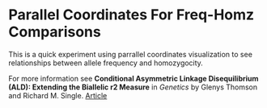 # Parallel Coordinates For Freq-Homz Comparisons

This is a quick experiment using parrallel coordinates visualization to see relationships between allele frequency and homozygocity.

For more information see __Conditional Asymmetric Linkage Disequilibrium (ALD): Extending the Biallelic r2 Measure__ in _Genetics_ by Glenys Thomson and Richard M. Single. [Article](http://www.genetics.org/content/198/1/321)

